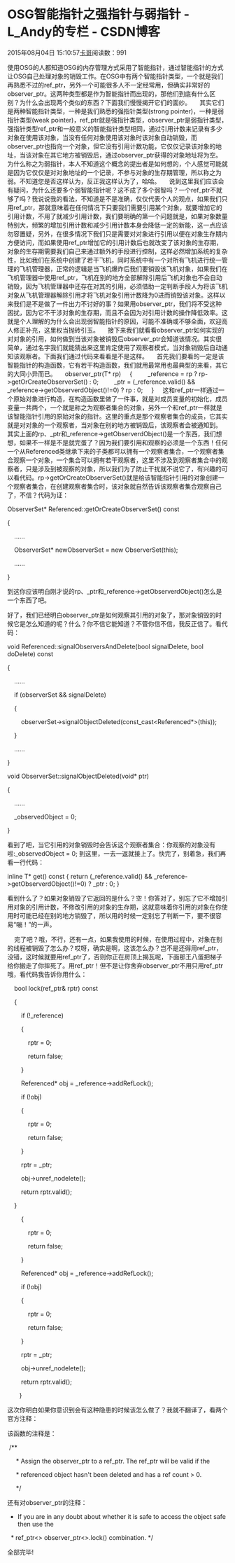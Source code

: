 # OSG智能指针之强指针与弱指针 - L_Andy的专栏 - CSDN博客

2015年08月04日 15:10:57[卡哥](https://me.csdn.net/L_Andy)阅读数：991


使用OSG的人都知道OSG的内存管理方式采用了智能指针，通过智能指针的方式让OSG自己处理对象的销毁工作。在OSG中有两个智能指针类型，一个就是我们再熟悉不过的ref_ptr，另外一个可能很多人不一定经常用，但确实非常好的observer_ptr。这两种类型都是作为智能指针而出现的，那他们到底有什么区别？为什么会出现两个类似的东西？下面我们慢慢揭开它们的面纱。
    其实它们是两种智能指针类型，一种是我们熟悉的强指针类型(strong pointer)，一种是弱指针类型(weak pointer)，ref_ptr就是强指针类型，observer_ptr是弱指针类型，强指针类型ref_ptr和一般意义的智能指针类型相同，通过引用计数来记录有多少对象在使用该对象，当没有任何对象使用该对象时该对象自动销毁，而observer_ptr也指向一个对象，但它没有引用计数功能，它仅仅记录该对象的地址，当该对象在其它地方被销毁后，通过observer_ptr获得的对象地址将为空。为什么称之为弱指针，本人不知道这个概念的提出者是如何想的，个人感觉可能就是因为它仅仅是对对象地址的一个记录，不参与对象的生存期管理，所以称之为弱。不知道您是否这样认为，反正我这样认为了，哈哈。
    说到这里我们应该会有疑问，为什么还要多个弱智能指针呢？这不成了多个弱智吗？一个ref_ptr不就够了吗？我说说我的看法，不知道是不是准确，仅仅代表个人的观点，如果我们只用ref_ptr，那就意味着在任何情况下只要我们需要引用某个对象，就要增加它的引用计数，不用了就减少引用计数，我们要明确的第一个问题就是，如果对象数量特别大，频繁的增加引用计数和减少引用计数本身会降低一定的新能，这一点应该勿容置疑，另外，在很多情况下我们只是需要对对象进行引用以便在对象生存期内方便访问，而如果使用ref_ptr增加它的引用计数后也就改变了该对象的生存期，对象的生存期需要我们自己来通过额外的手段进行控制，这样必然增加系统的复杂性，比如我们在系统中创建了若干飞机，同时系统中有一个对所有飞机进行统一管理的飞机管理器，正常的逻辑是当飞机爆炸后我们要销毁该飞机对象，如果我们在飞机管理器中使用ref_ptr，飞机在别的地方全部解除引用后飞机对象也不会自动销毁，因为飞机管理器中还存在对其的引用，必须借助一定判断手段人为将该飞机对象从飞机管理器解除引用才将飞机对象引用计数降为0进而销毁该对象。这样以来我们是不是做了一件出力不讨好的事？如果用observer_ptr，我们将不受这种困扰，因为它不干涉对象的生存期，而且不会因为对引用计数的操作降低效率。这就是个人理解的为什么会出现弱智能指针的原因，可能不准确或不够全面，欢迎高人修正补充，这里权当抛砖引玉。
    接下来我们就看看observer_ptr如何实现的对对象的引用，如何做到当该对象被销毁后observer_ptr会知道该情况。其实很简单，通过名字我们就能猜出来这里肯定使用了观察者模式，当对象销毁后自动通知该观察者。下面我们通过代码来看看是不是这样。
    首先我们要看的一定是该智能指针的构造函数，它有若干构造函数，我们就用最常用也最典型的来看，其它的大同小异而已。
    observer_ptr(T* rp)
    {
        _reference = rp ? rp->getOrCreateObserverSet() : 0;
        _ptr = (_reference.valid() && _reference->getObserverdObject()!=0) ? rp : 0;
    }
    这和ref_ptr一样通过一个原始对象进行构造，在构造函数里做了一件事，就是对成员变量的初始化，成员变量一共两个，一个就是称之为观察者集合的对象，另外一个和ref_ptr一样就是该智能指针引用的原始对象的指针。这里的重点是那个观察者集合的成员，它其实就是对对象的一个观察者，当对象在别的地方被销毁后，该观察者会被通知到。
其实上面的rp、_ptr和_reference->getObserverdObject()是一个东西，我们想想，如果不一样是不是就完蛋了？因为我们要引用和观察的必须是一个东西！任何一个从Referenced类继承下来的子类都可以拥有一个观察者集合，一个观察者集合观察一个对象，一个集合可以拥有若干观察者，这里不涉及到观察者集合中的观察者，只是涉及到被观察的对象，所以我们为了防止干扰就不说它了，有兴趣的可以看代码。rp->getOrCreateObserverSet()就是给该智能指针引用的对象创建一个观察者集合，在创建观察者集合时，该对象就自然告诉该观察者集合观察自己了，不信？代码为证：

ObserverSet* Referenced::getOrCreateObserverSet() const

{

    ......

    ObserverSet* newObserverSet = new ObserverSet(this);

    ......

}

到这你应该明白刚才说的rp、_ptr和_reference->getObserverdObject()怎么是一个东西了吧。

好了，我们已经明白observer_ptr是如何观察其引用的对象了，那对象销毁的时候它是怎么知道的呢？什么？你不信它能知道？不管你信不信，我反正信了。看代码：

void Referenced::signalObserversAndDelete(bool signalDelete, bool doDelete) const

{

    ......

    if (observerSet && signalDelete)

    {

        observerSet->signalObjectDeleted(const_cast<Referenced*>(this));

    }

    ......

}

void ObserverSet::signalObjectDeleted(void* ptr)

{

    ......

    _observedObject = 0;

}

看到了吧，当它引用的对象销毁时会告诉这个观察者集合：你观察的对象没有啦:_observedObject = 0;
到这里，一去一返就接上了。快完了，别着急，我们再看一行代码：

inline T* get() const { return (_reference.valid() && _reference->getObserverdObject()!=0) ? _ptr : 0; }

看到什么了？如果对象销毁了它返回的是什么？空！你答对了，别忘了它不增加引用对象的引用计数，不修改引用的对象的生存期，这就意味着你引用的对象在你使用时可能已经在别的地方销毁了，所以用的时候一定别忘了判断一下，要不很容易“嘣！”的一声。

    完了吧？哦，不行，还有一点，如果我使用的时候，在使用过程中，对象在别的线程被销毁了怎么办？哎呀，确实是啊，这该怎么办？岂不是还得用ref_ptr，没错，这时候就要用ref_ptr了，否则你正在房顶上揭瓦呢，下面那王八蛋把梯子给你搬走了你摔死了。用ref_ptr！但不是让你舍弃observer_ptr不用只用ref_ptr哦，看代码我告诉你用什么：

    bool lock(ref_ptr<T>& rptr) const

    {

        if (!_reference)

        {

            rptr = 0;

            return false;

        }

        Referenced* obj = _reference->addRefLock();

        if (!obj)

        {

            rptr = 0;

            return false;

        }

        rptr = _ptr;

        obj->unref_nodelete();

        return rptr.valid();

    }

        {

            rptr = 0;

            return false;

        }

        Referenced* obj = _reference->addRefLock();

        if (!obj)

        {

            rptr = 0;

            return false;

        }

        rptr = _ptr;

        obj->unref_nodelete();

        return rptr.valid();

       }

这次你明白如果你意识到会有这种隐患的时候该怎么做了？我就不翻译了，看两个官方注释：

该函数的注释是：

 /**

     * Assign the observer_ptr to a ref_ptr. The ref_ptr will be valid if the

     * referenced object hasn't been deleted and has a ref count > 0.

     */

还有对observer_ptr的注释：

* If you are in any doubt about whether it is safe to access the object safe then use the

  * ref_ptr<> observer_ptr<>.lock() combination. */

全部完毕!

